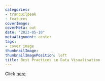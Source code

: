 ```yaml
---
categories:
- tranquilpeak
- features
coverImage: 
coverMeta: out
date: "2023-05-10"
metaAlignment: center
tags:
- cover image
thumbnailImage:
thumbnailImagePosition: left
title: Best Practices in Data Visualisation
---
```


Click [here](/slides/10_plots.htm;)